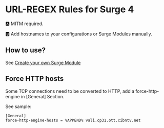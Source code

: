 # URL-REGEX Rules for Surge 4
🅰️ MITM required.

🅱️ Add hostnames to your configurations or Surge Modules manually.

## How to use?
See [Create your own Surge Module](https://github.com/TPCTPCTPC/Adblock-gist#create-your-own-surge-module)

## Force HTTP hosts
Some TCP connections need to be converted to HTTP, add a force-http-engine in [General] Section.

See sample:

```
[General]
force-http-engine-hosts = %APPEND% vali.cp31.ott.cibntv.net
```
